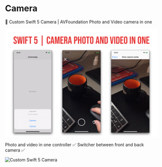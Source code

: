 # Camera
📸 Custom Swift 5 Camera | AVFoundation Photo and Video camera in one

![Custom Swift 5 Camera](Demo/swiftCamera.png)

Photo and video in one controller ✅
Switcher between front and back camera ✅

![Custom Swift 5 Camera](Demo/swiftCamera.gif)

